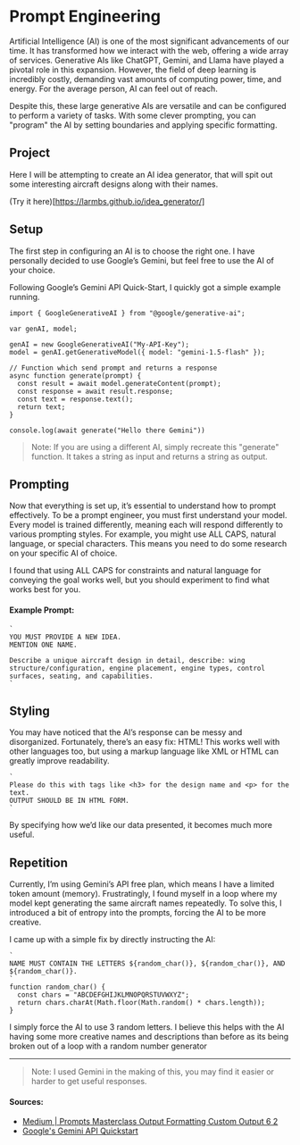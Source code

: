 # Prompt Engineering

Artificial Intelligence (AI) is one of the most significant advancements of our time. It has transformed how we interact with the web, offering a wide array of services. Generative AIs like ChatGPT, Gemini, and Llama have played a pivotal role in this expansion. However, the field of deep learning is incredibly costly, demanding vast amounts of computing power, time, and energy. For the average person, AI can feel out of reach.

Despite this, these large generative AIs are versatile and can be configured to perform a variety of tasks. With some clever prompting, you can "program" the AI by setting boundaries and applying specific formatting.

## Project

Here I will be attempting to create an AI idea generator, that will spit out some interesting aircraft designs along with their names.

(Try it here)[https://larmbs.github.io/idea_generator/]

## Setup

The first step in configuring an AI is to choose the right one. I have personally decided to use Google’s Gemini, but feel free to use the AI of your choice.

Following Google’s Gemini API Quick-Start, I quickly got a simple example running.

```JS
import { GoogleGenerativeAI } from "@google/generative-ai";

var genAI, model;

genAI = new GoogleGenerativeAI("My-API-Key");
model = genAI.getGenerativeModel({ model: "gemini-1.5-flash" });

// Function which send prompt and returns a response
async function generate(prompt) {
  const result = await model.generateContent(prompt);
  const response = await result.response;
  const text = response.text();
  return text;
}

console.log(await generate("Hello there Gemini"))
```

> Note: If you are using a different AI, simply recreate this "generate" function. It takes a string as input and returns a string as output.

## Prompting

Now that everything is set up, it’s essential to understand how to prompt effectively. To be a prompt engineer, you must first understand your model. Every model is trained differently, meaning each will respond differently to various prompting styles. For example, you might use ALL CAPS, natural language, or special characters. This means you need to do some research on your specific AI of choice.

I found that using ALL CAPS for constraints and natural language for conveying the goal works well, but you should experiment to find what works best for you.

#### Example Prompt:

```JS
`
YOU MUST PROVIDE A NEW IDEA.
MENTION ONE NAME.

Describe a unique aircraft design in detail, describe: wing structure/configuration, engine placement, engine types, control surfaces, seating, and capabilities.
`
```

## Styling

You may have noticed that the AI’s response can be messy and disorganized. Fortunately, there’s an easy fix: HTML! This works well with other languages too, but using a markup language like XML or HTML can greatly improve readability.

```JS
`
Please do this with tags like <h3> for the design name and <p> for the text.
OUTPUT SHOULD BE IN HTML FORM.
`
```

By specifying how we’d like our data presented, it becomes much more useful.

## Repetition

Currently, I’m using Gemini’s API free plan, which means I have a limited token amount (memory). Frustratingly, I found myself in a loop where my model kept generating the same aircraft names repeatedly. To solve this, I introduced a bit of entropy into the prompts, forcing the AI to be more creative.

I came up with a simple fix by directly instructing the AI:

```JS
`
NAME MUST CONTAIN THE LETTERS ${random_char()}, ${random_char()}, AND ${random_char()}.
`
function random_char() {
  const chars = "ABCDEFGHIJKLMNOPQRSTUVWXYZ";
  return chars.charAt(Math.floor(Math.random() * chars.length));
}
```

I simply force the AI to use 3 random letters. I believe this helps with the AI having some more creative names and descriptions than before as its being broken out of a loop with a random number generator

---

> Note: I used Gemini in the making of this, you may find it easier or harder to get useful responses.

#### Sources:

- [Medium | Prompts Masterclass Output Formatting Custom Output 6 2](https://pub.aimind.so/prompts-masterclass-output-formatting-custom-output-6-256bb3b0d14e)
- [Google's Gemini API Quickstart](https://ai.google.dev/gemini-api/docs/quickstart?lang=web)

